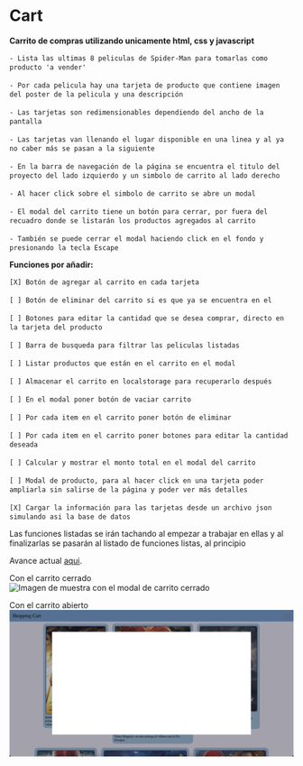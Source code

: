 # Cart

**Carrito de compras utilizando unicamente html, css y javascript**

    - Lista las ultimas 8 peliculas de Spider-Man para tomarlas como producto 'a vender'

    - Por cada pelicula hay una tarjeta de producto que contiene imagen del poster de la pelicula y una descripción

    - Las tarjetas son redimensionables dependiendo del ancho de la pantalla

    - Las tarjetas van llenando el lugar disponible en una linea y al ya no caber más se pasan a la siguiente

    - En la barra de navegación de la página se encuentra el titulo del proyecto del lado izquierdo y un simbolo de carrito al lado derecho

    - Al hacer click sobre el simbolo de carrito se abre un modal

    - El modal del carrito tiene un botón para cerrar, por fuera del recuadro donde se listarán los productos agregados al carrito

    - También se puede cerrar el modal haciendo click en el fondo y presionando la tecla Escape

**Funciones por añadir:**

    [X] Botón de agregar al carrito en cada tarjeta

    [ ] Botón de eliminar del carrito si es que ya se encuentra en el

    [ ] Botones para editar la cantidad que se desea comprar, directo en la tarjeta del producto

    [ ] Barra de busqueda para filtrar las peliculas listadas

    [ ] Listar productos que están en el carrito en el modal

    [ ] Almacenar el carrito en localstorage para recuperarlo después 

    [ ] En el modal poner botón de vaciar carrito

    [ ] Por cada item en el carrito poner botón de eliminar

    [ ] Por cada item en el carrito poner botones para editar la cantidad deseada

    [ ] Calcular y mostrar el monto total en el modal del carrito

    [ ] Modal de producto, para al hacer click en una tarjeta poder ampliarla sin salirse de la página y poder ver más detalles

    [X] Cargar la información para las tarjetas desde un archivo json simulando asi la base de datos

Las funciones listadas se irán tachando al empezar a trabajar en ellas y al finalizarlas se pasarán al listado de funciones listas, al principio

Avance actual [aqui](https://raymundosantorski.github.io/cart/).

Con el carrito cerrado
    ![Imagen de muestra con el modal de carrito cerrado](./screenshot1.png)
    
Con el carrito abierto
    ![Imagen de muestra con el modal de carrito abierto](./screenshot2.png)

